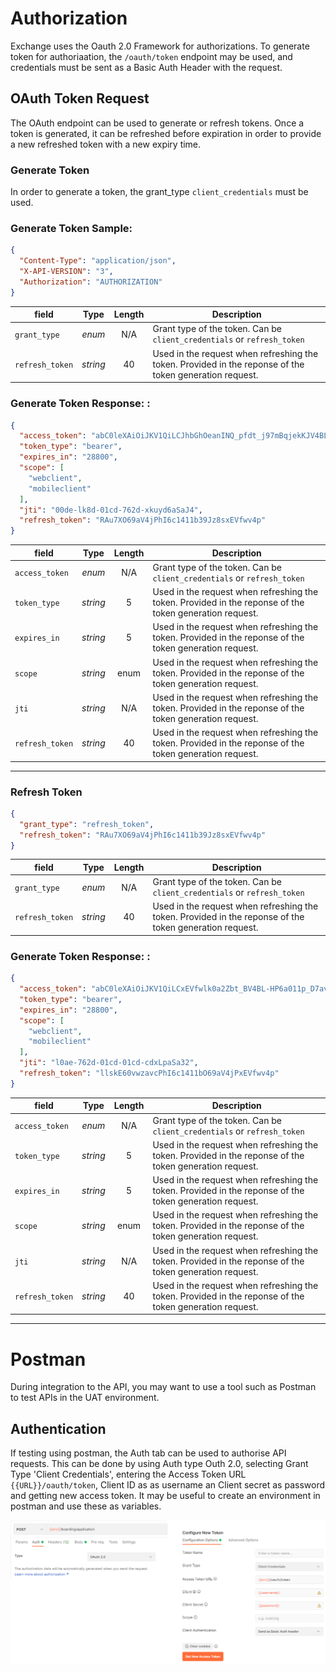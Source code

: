 # Authorization

Exchange uses the Oauth 2.0 Framework for authorizations. To generate token for authoriaation, the `/oauth/token` endpoint may be used, and credentials must be sent as a Basic Auth Header with the request.

## OAuth Token Request

The OAuth endpoint can be used to generate or refresh tokens. Once a token is generated, it can be refreshed before expiration in order to provide a new refreshed token with a new expiry time.

### Generate Token

In order to generate a token, the grant_type `client_credentials` must be used.

<!--
type: tab
titles: API Headers, Specs
-->
### Generate Token Sample: 

```json
{
  "Content-Type": "application/json",
  "X-API-VERSION": "3",
  "Authorization": "AUTHORIZATION"
}
```

| field | Type | Length | Description |
| -------- | :--: | :------------: | ------------------ |
| `grant_type` | *enum* | N/A |  Grant type of the token. Can be `client_credentials` or `refresh_token` |
| `refresh_token` | *string* | 40 | Used in the request when refreshing the token. Provided in the reponse of the token generation request.  |


<!-- type: tab-end -->
### Generate Token Response: :

```json
{
  "access_token": "abC0leXAiOiJKV1QiLCJhbGhOeanINQ_pfdt_j97mBqjekKJV4BL-HP6a011p_D7avcSaJ4SeG_tis9D_Gfh66MY7BN73IcAC9Sb_qxaFxSavxvW_d6Nk9hfg8y4OSb7HEB58sxEVfuJ87dsmURWsJz8sxEVfwlk0a2Zbt_BqjekK-Yk-DiJFwiaTtbBqjekKJV4jPhIsxEVfws_wz2MMxkuydcpGl5m-rIpIwT9xAE0avcSaJ4S_4hTU1llskE60vwzv27_URWsJz8sxEVfwlk0a2ZbtXB32u3ERSVyD7TaQjme64Va4ac.rQCcRAu7XObjap3szzy3URWsJzwlk0a2Zbt",
  "token_type": "bearer",
  "expires_in": "28800",
  "scope": [
    "webclient",
    "mobileclient"
  ],
  "jti": "00de-lk8d-01cd-762d-xkuyd6aSaJ4",
  "refresh_token": "RAu7XO69aV4jPhI6c1411b39Jz8sxEVfwv4p"
}

```
| field | Type | Length | Description |
| -------- | :--: | :------------: | ------------------ |
| `access_token` | *enum* | N/A |  Grant type of the token. Can be `client_credentials` or `refresh_token` |
| `token_type` | *string* | 5 | Used in the request when refreshing the token. Provided in the reponse of the token generation request.  |
| `expires_in` | *string* | 5 | Used in the request when refreshing the token. Provided in the reponse of the token generation request.  |
| `scope` | *string* | enum | Used in the request when refreshing the token. Provided in the reponse of the token generation request.  |
| `jti` | *string* | N/A | Used in the request when refreshing the token. Provided in the reponse of the token generation request.  |
| `refresh_token` | *string* | 40 | Used in the request when refreshing the token. Provided in the reponse of the token generation request.  |

---

<!-- type: tab -->

### Refresh Token

```json
{
  "grant_type": "refresh_token",
  "refresh_token": "RAu7XO69aV4jPhI6c1411b39Jz8sxEVfwv4p"
}

```

| field | Type | Length | Description |
| -------- | :--: | :------------: | ------------------ |
| `grant_type` | *enum* | N/A |  Grant type of the token. Can be `client_credentials` or `refresh_token` |
| `refresh_token` | *string* | 40 | Used in the request when refreshing the token. Provided in the reponse of the token generation request.  |


<!-- type: tab-end -->
### Generate Token Response: :

```json
{
  "access_token": "abC0leXAiOiJKV1QiLCxEVfwlk0a2Zbt_BV4BL-HP6a011p_D7avcSaJ4SeIcAC9Sb_qxaFxSavxvW_d6Nlkj02aeB58sxEVfuJ87dsmURWsJz8sxEVfwlk0a2Zbt_BqjekK-Yk-DiJFwiaTtbBqjekKJV4jPhIsxEVfws_wz2MMxkuydcpGl5m-rIpIwT9xAE0avcSaJ4S_4hTU1lskE60vwvwzv27_URWsJz8sxEjme64Va4ac.rQCcRAu7XObxEVfwlk0a2Zbt_BURWsJzwlk0a2Zbt",
  "token_type": "bearer",
  "expires_in": "28800",
  "scope": [
    "webclient",
    "mobileclient"
  ],
  "jti": "l0ae-762d-01cd-01cd-cdxLpaSa32",
  "refresh_token": "llskE60vwzavcPhI6c1411bO69aV4jPxEVfwv4p"
}

```
| field | Type | Length | Description |
| -------- | :--: | :------------: | ------------------ |
| `access_token` | *enum* | N/A |  Grant type of the token. Can be `client_credentials` or `refresh_token` |
| `token_type` | *string* | 5 | Used in the request when refreshing the token. Provided in the reponse of the token generation request.  |
| `expires_in` | *string* | 5 | Used in the request when refreshing the token. Provided in the reponse of the token generation request.  |
| `scope` | *string* | enum | Used in the request when refreshing the token. Provided in the reponse of the token generation request.  |
| `jti` | *string* | N/A | Used in the request when refreshing the token. Provided in the reponse of the token generation request.  |
| `refresh_token` | *string* | 40 | Used in the request when refreshing the token. Provided in the reponse of the token generation request.  |

---

<!-- type: tab -->

# Postman

During integration to the API, you may want to use a tool such as Postman to test APIs in the UAT environment.

## Authentication
If testing using postman, the Auth tab can be used to authorise API requests. This can be done by using Auth type Outh 2.0, selecting Grant Type 'Client Credentials', entering the Access Token URL `{{URL}}/oauth/token`, Client ID as as username an Client secret as password and getting new access token. It may be useful to create an environment in postman and use these as variables.

![postman auth](/assets/images/auth_postman.png)

